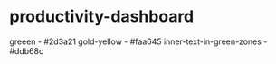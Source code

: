 # productivity-dashboard

greeen - #2d3a21 gold-yellow - #faa645 inner-text-in-green-zones - #ddb68c
